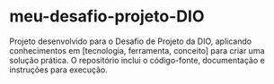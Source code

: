 # meu-desafio-projeto-DIO
Projeto desenvolvido para o Desafio de Projeto da DIO, aplicando conhecimentos em [tecnologia, ferramenta, conceito] para criar uma solução prática. O repositório inclui o código-fonte, documentação e instruções para execução.
